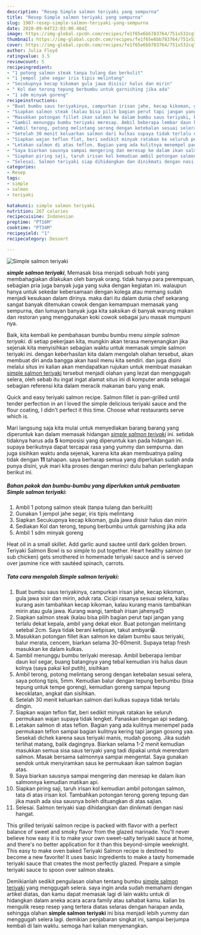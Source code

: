 ```yaml
---
description: "Resep Simple salmon teriyaki yang sempurna"
title: "Resep Simple salmon teriyaki yang sempurna"
slug: 1907-resep-simple-salmon-teriyaki-yang-sempurna
date: 2020-09-04T22:03:00.404Z
image: https://img-global.cpcdn.com/recipes/fe1f65e6bb783764/751x532cq70/simple-salmon-teriyaki-foto-resep-utama.jpg
thumbnail: https://img-global.cpcdn.com/recipes/fe1f65e6bb783764/751x532cq70/simple-salmon-teriyaki-foto-resep-utama.jpg
cover: https://img-global.cpcdn.com/recipes/fe1f65e6bb783764/751x532cq70/simple-salmon-teriyaki-foto-resep-utama.jpg
author: Julia Floyd
ratingvalue: 3.5
reviewcount: 5
recipeingredient:
- "1 potong salmon steak tanpa tulang dan berkulit"
- "1 jempol jahe segar iris tipis melintang"
- "Secukupnya kecap kikoman gula jawa disisir halus dan mirin"
- " Kol dan terong tepung berbumbu untuk garnishing jika ada"
- "1 sdm minyak goreng"
recipeinstructions:
- "Buat bumbu saus teriyakinya, campurkan irisan jahe, kecap kikoman, gula jawa sisir dan mirin, aduk rata. Cicipi rasanya sesuai selera, kalau kurang asin tambahkan kecap kikoman, kalau kurang manis tambahkan mirin atau gula jawa. Kurang wangi, tambah irisan jahenya😊"
- "Siapkan salmon steak (kalau bisa pilih bagian perut tapi jangan yang terlalu dekat kepala, ambil yang dekat ekor. Buat potongan melintang setebal 2cm. Saya tidak berani ketipisan, takut ambyar😁."
- "Masukkan potongan fillet ikan salmon ke dalam bumbu saus teriyaki, balur merata, cencem, biarkan selama 30-60menit. Supaya tetap fresh masukkan ke dalam kulkas."
- "Sambil menunggu bumbu teriyaki meresap. Ambil beberapa lembar daun kol segar, buang batangnya yang tebal kemudian iris halus daun kolnya (saya pakai kol putih), sisihkan"
- "Ambil terong, potong melintang serong dengan ketebalan sesuai selera, saya potong tipis, 5mm. Kemudian balur dengan tepung berbumbu (bisa tepung untuk tempe goreng), kemudian goreng sampai tepung kecoklatan, angkat dan sisihkan."
- "Setelah 30 menit keluarkan salmon dari kulkas supaya tidak terlalu dingin."
- "Siapkan wajan teflon flat, beri sedikit minyak ratakan ke seluruh permukaan wajan supaya tidak lengket. Panaskan dengan api sedang."
- "Letakan salmon di atas teflon. Bagian yang ada kulitnya menempel pada permukaan teflon sampai bagian kulitnya kering tapi jangan gosong yaa. Sesekali dichek karena saus teriyaki manis, mudah gosong. Jika sudah terlihat matang, balik dagingnya. Biarkan selama 1-2 menit kemudian masukkan semua sisa saus teriyaki yang tadi dipakai untuk merendam salmon. Masak bersama salmonnya sampai mengental. Saya gunakan sendok untuk menyiramkan saus ke permukaan ikan salmon bagian atas."
- "Saya biarkan sausnya sampai mengering dan meresap ke dalam ikan salmonnya kemudian matikan api."
- "Siapkan piring saji, taruh irisan kol kemudian ambil potongan salmon, tata di atas irisan kol. Tambahkan potongan terong goreng tepung dan jika masih ada sisa sausnya boleh dituangkan di atas sajian."
- "Selesai. Salmon teriyaki siap dihidangkan dan dinikmati dengan nasi hangat."
categories:
- Resep
tags:
- simple
- salmon
- teriyaki

katakunci: simple salmon teriyaki 
nutrition: 267 calories
recipecuisine: Indonesian
preptime: "PT16M"
cooktime: "PT34M"
recipeyield: "1"
recipecategory: Dessert

---
```



![Simple salmon teriyaki](https://img-global.cpcdn.com/recipes/fe1f65e6bb783764/751x532cq70/simple-salmon-teriyaki-foto-resep-utama.jpg)

<b><i>simple salmon teriyaki</i></b>, Memasak bisa menjadi sebuah hobi yang membahagiakan dilakukan oleh banyak orang. tidak hanya para perempuan, sebagian pria juga banyak juga yang suka dengan kegiatan ini. walaupun hanya untuk sekedar kebersamaan dengan kolega atau memang sudah menjadi kesukaan dalam dirinya. maka dari itu dalam dunia chef sekarang sangat banyak ditemukan cowok dengan kemampuan memasak yang sempurna, dan lumayan banyak juga kita saksikan di banyak warung makan dan restoran yang menggunakan koki cowok sebagai juru masak mumpuni nya.

Baik, kita kembali ke pembahasan bumbu bumbu menu <i>simple salmon teriyaki</i>. di setiap pekerjaan kita, mungkin akan terasa menyenangkan jika sejenak kita menyisihkan sebagian waktu untuk memasak simple salmon teriyaki ini. dengan keberhasilan kita dalam mengolah olahan tersebut, akan membuat diri anda bangga akan hasil menu kita sendiri. dan juga disini melalui situs ini kalian akan mendapatkan rujukan untuk membuat masakan <u>simple salmon teriyaki</u> tersebut menjadi olahan yang lezat dan menggugah selera, oleh sebab itu ingat ingat alamat situs ini di komputer anda sebagai sebagian referensi kita dalam meracik makanan baru yang enak.

Quick and easy teriyaki salmon recipe. Salmon fillet is pan-grilled until tender perfection in an I loved the simple delicious teriyaki sauce and the flour coating, I didn&#39;t perfect it this time. Choose what restaurants serve which is.


Mari langsung saja kita mulai untuk menyediakan barang barang yang diperuntuk kan dalam memasak hidangan <u><i>simple salmon teriyaki</i></u> ini. setidak tidaknya harus ada <b>5</b> komposisi yang diperuntuk kan pada hidangan ini. supaya berikutnya dapat tercapai rasa yang yummy dan sempurna. dan juga sisihkan waktu anda sejenak, karena kita akan membuatnya paling tidak dengan <b>11</b> tahapan. saya berharap semua yang diperlukan sudah anda punya disini, yuk mari kita proses dengan merinci dulu bahan perlengkapan berikut ini.

<!--inarticleads1-->

##### Bahan pokok dan bumbu-bumbu yang diperlukan untuk pembuatan Simple salmon teriyaki:

1. Ambil 1 potong salmon steak (tanpa tulang dan berkulit)
1. Gunakan 1 jempol jahe segar, iris tipis melintang
1. Siapkan Secukupnya kecap kikoman, gula jawa disisir halus dan mirin
1. Sediakan  Kol dan terong, tepung berbumbu untuk garnishing jika ada
1. Ambil 1 sdm minyak goreng


Heat oil in a small skillet. Add garlic aund sautee until dark golden brown. Teriyaki Salmon Bowl is so simple to put together. Heart healthy salmon (or sub chicken) gets smothered in homemade teriyaki sauce and is served over jasmine rice with sautéed spinach, carrots. 

<!--inarticleads2-->

##### Tata cara mengolah Simple salmon teriyaki:

1. Buat bumbu saus teriyakinya, campurkan irisan jahe, kecap kikoman, gula jawa sisir dan mirin, aduk rata. Cicipi rasanya sesuai selera, kalau kurang asin tambahkan kecap kikoman, kalau kurang manis tambahkan mirin atau gula jawa. Kurang wangi, tambah irisan jahenya😊
1. Siapkan salmon steak (kalau bisa pilih bagian perut tapi jangan yang terlalu dekat kepala, ambil yang dekat ekor. Buat potongan melintang setebal 2cm. Saya tidak berani ketipisan, takut ambyar😁.
1. Masukkan potongan fillet ikan salmon ke dalam bumbu saus teriyaki, balur merata, cencem, biarkan selama 30-60menit. Supaya tetap fresh masukkan ke dalam kulkas.
1. Sambil menunggu bumbu teriyaki meresap. Ambil beberapa lembar daun kol segar, buang batangnya yang tebal kemudian iris halus daun kolnya (saya pakai kol putih), sisihkan
1. Ambil terong, potong melintang serong dengan ketebalan sesuai selera, saya potong tipis, 5mm. Kemudian balur dengan tepung berbumbu (bisa tepung untuk tempe goreng), kemudian goreng sampai tepung kecoklatan, angkat dan sisihkan.
1. Setelah 30 menit keluarkan salmon dari kulkas supaya tidak terlalu dingin.
1. Siapkan wajan teflon flat, beri sedikit minyak ratakan ke seluruh permukaan wajan supaya tidak lengket. Panaskan dengan api sedang.
1. Letakan salmon di atas teflon. Bagian yang ada kulitnya menempel pada permukaan teflon sampai bagian kulitnya kering tapi jangan gosong yaa. Sesekali dichek karena saus teriyaki manis, mudah gosong. Jika sudah terlihat matang, balik dagingnya. Biarkan selama 1-2 menit kemudian masukkan semua sisa saus teriyaki yang tadi dipakai untuk merendam salmon. Masak bersama salmonnya sampai mengental. Saya gunakan sendok untuk menyiramkan saus ke permukaan ikan salmon bagian atas.
1. Saya biarkan sausnya sampai mengering dan meresap ke dalam ikan salmonnya kemudian matikan api.
1. Siapkan piring saji, taruh irisan kol kemudian ambil potongan salmon, tata di atas irisan kol. Tambahkan potongan terong goreng tepung dan jika masih ada sisa sausnya boleh dituangkan di atas sajian.
1. Selesai. Salmon teriyaki siap dihidangkan dan dinikmati dengan nasi hangat.


This grilled teriyaki salmon recipe is packed with flavor with a perfect balance of sweet and smoky flavor from the glazed marinade. You&#39;ll never believe how easy it is to make your own sweet-salty teriyaki sauce at home, and there&#39;s no better application for it than this beyond-simple weeknight. This easy to make oven baked Teriyaki Salmon recipe is destined to become a new favorite! It uses basic ingredients to make a tasty homemade teriyaki sauce that creates the most perfectly glazed. Prepare a simple teriyaki sauce to spoon over salmon steaks. 

Demikianlah sedikit pengulasan olahan tentang bumbu <u>simple salmon teriyaki</u> yang menggugah selera. saya ingin anda sudah memahami dengan artikel diatas, dan kamu dapat memasak lagi di lain waktu untuk di hidangkan dalam aneka acara acara family atau sahabat kamu. kalian bs mengulik resep resep yang tertera diatas selaras dengan harapan anda, sehingga olahan <b>simple salmon teriyaki</b> ini bisa menjadi lebih yummy dan menggugah selera lagi. demikian penjabaran singkat ini, sampai berjumpa kembali di lain waktu. semoga hari kalian menyenangkan.
